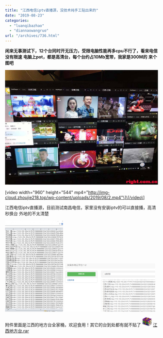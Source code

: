 ```yaml
---
title: "江西电信iptv直播源，没技术纯手工贴出来的"
date: "2019-08-23"
categories: 
  - "luanqibazhao"
  - "diannaowangruo"
url: "/archives/736.html"
---
```


**闲来无事测试下，12个台同时开无压力，受限电脑性能再多cpu不行了，看来电信没有限速** **电脑上pot，都是高清台，每个台约占10Mb宽带，我家是300M的** **来个图吧**

![](/images/2019/08/cabbe5ca11fd0dbf72191a4a6c1bf15f.jpg)

\[video width="960" height="544" mp4="http://img-cloud.zhoujie218.top/wp-content/uploads/2019/08/2.mp4"\]\[/video\]

江西电信iptv直播源，目前测试南昌电信，家里没有安装iptv的可以直接播，高清秒换台 外地的不太清楚

![](/images/2019/08/176ac4dc5480c1ddf4662008abf4e00f.png) ![](/images/2019/08/5105dfb8222bad24c4398919d6995660.png)

附件里面是江西的地方台全家桶，欢迎食用！其它的台到处都有就不贴了 ![](/images/2019/08/5d590ad8d25c47128d6c336cb0f49034.gif) [江西地方台.rar](https://www.right.com.cn/forum/forum.php?mod=attachment&aid=MzA0MzI4fDZlZGU0MDBmfDE1NjY1NDM4ODF8MTM5OTk2fDkyMzA0Nw%3D%3D)
